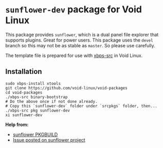 # `sunflower-dev` package for Void Linux

This package provides `sunflower`, which is a dual panel file explorer that supports plugins. Great for power users. This package uses the `devel` branch so this may not be as stable as `master`. So please use carefully.

The template file is prepared for use with [xbps-src](https://wiki.voidlinux.org/Xbps-src) in Void Linux.


## Installation
```
sudo xbps-install xtools
git clone https://github.com/void-linux/void-packages
cd void-packages
./xbps-src binary-bootstrap
# Do the above once if not done already.
# Copy this `sunflower-dev` folder under `srcpkgs` folder, then...
./xbps-src pkg sunflower-dev
xi sunflower-dev
```


**Help from:**

- [sunflower PKGBUILD](https://aur.archlinux.org/packages/sunflower/)
- [Issue posted on sunflower project](https://github.com/MeanEYE/Sunflower/issues/453)
